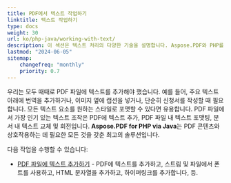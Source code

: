 ```yaml
---
title: PDF에서 텍스트 작업하기
linktitle: 텍스트 작업하기
type: docs
weight: 30
url: ko/php-java/working-with-text/
description: 이 섹션은 텍스트 처리의 다양한 기술을 설명합니다. Aspose.PDF와 PHP를 사용하여 텍스트 추가, 교체, 회전, 검색 방법을 배웁니다.
lastmod: "2024-06-05"
sitemap:
    changefreq: "monthly"
    priority: 0.7
---
```


우리는 모두 때때로 PDF 파일에 텍스트를 추가해야 했습니다. 예를 들어, 주요 텍스트 아래에 번역을 추가하거나, 이미지 옆에 캡션을 넣거나, 단순히 신청서를 작성할 때 필요합니다. 모든 텍스트 요소를 원하는 스타일로 포맷할 수 있다면 유용합니다. PDF 파일에서 가장 인기 있는 텍스트 조작은 PDF에 텍스트 추가, PDF 파일 내 텍스트 포맷팅, 문서 내 텍스트 교체 및 회전입니다. **Aspose.PDF for PHP via Java**는 PDF 콘텐츠와 상호작용하는 데 필요한 모든 것을 갖춘 최고의 솔루션입니다.

다음 작업을 수행할 수 있습니다:

- [PDF 파일에 텍스트 추가하기](/pdf/php-java/add-text-to-pdf-file/) - PDF에 텍스트를 추가하고, 스트림 및 파일에서 폰트를 사용하고, HTML 문자열을 추가하고, 하이퍼링크를 추가합니다, 등.